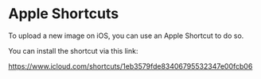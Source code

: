 # Apple Shortcuts

To upload a new image on iOS, you can use an Apple Shortcut to do so.

You can install the shortcut via this link:

https://www.icloud.com/shortcuts/1eb3579fde83406795532347e00fcb06
